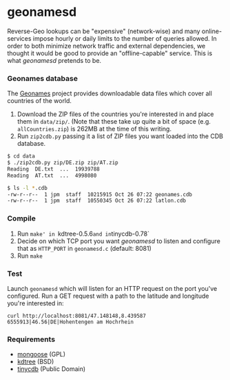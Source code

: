 # geonamesd

Reverse-Geo lookups can be "expensive" (network-wise) and many online-services
impose hourly or daily limits to the number of queries allowed. In order to
both minimize network traffic and external dependencies, we thought it would
be good to provide an "offline-capable" service. This is what _geonamesd_
pretends to be.

### Geonames database

The [Geonames](http://www.geonames.org) project provides downloadable data
files which cover all countries of the world. 

1. Download the ZIP files of the countries you're interested in and place them
   in `data/zip/`. (Note that these take up quite a bit of space (e.g. `allCountries.zip`) is 262MB at the time of this writing.
2. Run `zip2cdb.py` passing it a list of ZIP files you want loaded into the CDB database.

```bash
$ cd data
$ ./zip2cdb.py zip/DE.zip zip/AT.zip
Reading  DE.txt  ...  19939788
Reading  AT.txt  ...  4998080

$ ls -l *.cdb
-rw-r--r--  1 jpm  staff  10215915 Oct 26 07:22 geonames.cdb
-rw-r--r--  1 jpm  staff  10550345 Oct 26 07:22 latlon.cdb
```

### Compile

1. Run `make' in `kdtree-0.5.6` and in `tinycdb-0.78`
2. Decide on which TCP port you want _geonamesd_ to listen and configure that
   as `HTTP_PORT` in `geonamesd.c` (default: 8081)
3. Run `make`

### Test

Launch `geonamesd` which will listen for an HTTP request on the port you've
configured. Run a GET request with a path to the latitude and longitude you're
interested in:

```
curl http://localhost:8081/47.148148,8.439587
6555913|46.56|DE|Hohentengen am Hochrhein
```

### Requirements

* [mongoose](https://github.com/cesanta/mongoose/) (GPL)
* [kdtree](http://code.google.com/p/kdtree/) (BSD)
* [tinycdb](http://www.corpit.ru/mjt/tinycdb.html) (Public Domain)
